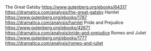The Great Gatsby
https://www.gutenberg.org/ebooks/64317
https://dramatica.com/analysis/the-great-gatsby
Hamlet
https://www.gutenberg.org/ebooks/1787
https://dramatica.com/analysis/hamlet
Pride and Prejudice
https://www.gutenberg.org/ebooks/42671
https://dramatica.com/analysis/pride-and-prejudice
Romeo and Juliet
https://www.gutenberg.org/ebooks/1777
https://dramatica.com/analysis/romeo-and-juliet
